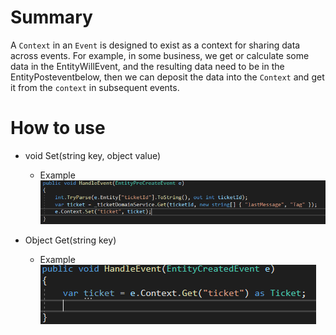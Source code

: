 # Summary
A `Context` in an `Event` is designed to exist as a context for sharing data across events. For example, in some business, we get or calculate some data in the EntityWillEvent, and the resulting data need to be in the EntityPosteventbelow, then we can deposit the data into the `Context` and get it from the `context` in subsequent events. 

# How to use
- void Set(string key, object value)
  - Example
  ![image.png](/.attachments/image-956d611f-fb2c-4087-86c7-f330526ca143.png)

- Object Get(string key)
  - Example
  ![image.png](/.attachments/image-3eee3a78-3c45-4316-892e-5095a828066f.png)
